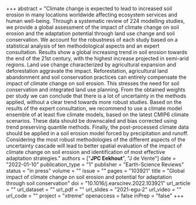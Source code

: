 +++
abstract = "Climate change is expected to lead to increased soil erosion in many locations worldwide affecting ecosystem services and human well-being. Through a systematic review of 224 modelling studies, we provide a global assessment of the impact of climate change on soil erosion and the adaptation potential through land use change and soil conservation. We account for the robustness of each study based on a statistical analysis of ten methodological aspects and an expert consultation. Results show a global increasing trend in soil erosion towards the end of the 21st century, with the highest increase projected in semi-arid regions. Land use change characterized by agricultural expansion and deforestation aggravate the impact. Reforestation, agricultural land abandonment and soil conservation practices can entirely compensate the impact of climate change on soil erosion. This stresses the need for soil conservation and integrated land use planning. From the obtained weights per study we can conclude that there is a lot of uncertainty in the methods applied, without a clear trend towards more robust studies. Based on the results of the expert consultation, we recommend to use a climate model ensemble of at least five climate models, based on the latest CMIP6 climate scenarios. These data should be downscaled and bias corrected using trend preserving quantile methods. Finally, the post-processed climate data should be applied in a soil erosion model forced by precipitation and runoff. Considering the most robust methodologies of the different aspects of the uncertainty cascade will lead to better spatial evaluation of the impact of climate change on soil erosion and identification of most effective adaptation strategies."
authors = ["**JPC Eekhout**", "J de Vente"]
date = "2022-01-10"
publication_type = "1"
publisher = "Earth-Science Reviews"
status = "in press"
volume = ""
issue = ""
pages = "103921"
title = "Global impact of climate change on soil erosion and potential for adaptation through soil conservation"
doi = "10.1016/j.earscirev.2022.103921"
url_article = ""
url_dataset = ""
url_pdf = ""
url_slides = "2021-egu-2"
url_video = ""
url_code = ""
project = "xtreme"
openaccess = false
inPrep = "false"
+++